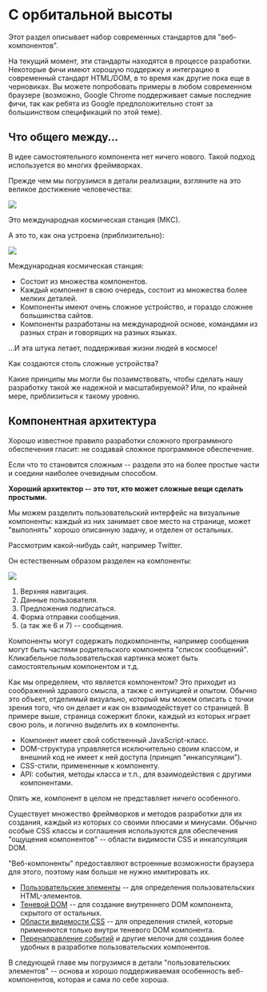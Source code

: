# С орбитальной высоты

Этот раздел описывает набор современных стандартов для "веб-компонентов".

На текущий момент, эти стандарты находятся в процессе разработки. Некоторые фичи имеют хорошую поддержку и интеграцию в современный стандарт HTML/DOM, в то время как другие пока еще в черновиках. Вы можете попробовать примеры в любом современном браузере (возможно, Google Chrome поддерживает самые последние фичи, так как ребята из Google предположительно стоят за большинством спецификаций по этой теме).

## Что общего между...

В идее самостоятельного компонента нет ничего нового. Такой подход используется во многих фреймворках.

Прежде чем мы погрузимся в детали реализации, взгляните на это великое достижение человечества:

![](satellite.jpg)

Это международная космическая станция (МКС).

А это то, как она устроена (приблизительно):

![](satellite-expanded.jpg)

Международная космическая станция:
- Состоит из множества компонентов.
- Каждый компонент в свою очередь, состоит из множества более мелких деталей.
- Компоненты имеют очень сложное устройство, и гораздо сложнее большинства сайтов.
- Компоненты разработаны на международной основе, командами из разных стран и говорящих на разных языках.

...И эта штука летает, поддерживая жизни людей в космосе!

Как создаются столь сложные устройства?

Какие принципы мы могли бы позаимствовать, чтобы сделать нашу разработку такой же надежной и масштабируемой? Или, по крайней мере, приблизиться к такому уровню.

## Компонентная архитектура

Хорошо известное правило разработки сложного программного обеспечения гласит: не создавай сложное программное обеспечение.

Если что то становится сложным -- раздели это на более простые части и соедини наиболее очевидным способом.

**Хороший архитектор -- это тот, кто может сложные вещи сделать простыми.**

Мы можем разделить пользовательский интерфейс на визуальные компоненты: каждый из них занимает свое место на странице, может "выполнять" хорошо описанную задачу, и отделен от остальных.

Рассмотрим какой-нибудь сайт, например Twitter.

Он естественным образом разделен на компоненты:

![](web-components-twitter.png)

1. Верхняя навигация.
2. Данные пользователя.
3. Предложения подписаться.
4. Форма отправки сообщения.
5. (а так же 6 и 7) -- сообщения.

Компоненты могут содержать подкомпоненты, например сообщения могут быть частями родительского компонента "список сообщений". Кликабельное пользовательская картинка может быть самостоятельным компонентом и т.д.

Как мы определяем, что является компонентом? Это приходит из соображений здравого смысла, а также с интуицией и опытом. Обычно это объект, отделимый визуально, который мы можем описать с точки зрения того, что он делает и как он взаимодействует со страницей. В примере выше, страница сожержит блоки, каждый из которых играет свою роль, и логично выделить их в компоненты.

- Компонент имеет свой собственный JavaScript-класс.
- DOM-структура управляется исключительно своим классом, и внешний код не имеет к ней доступа (принцип "инкапсуляции").
- CSS-стили, примененные к компоненту.
- API: события, методы класса и т.п., для взаимодействия с другими компонентами.

Опять же, компонент в целом не представляет ничего особенного.

Существует множество фреймворков и методов разработки для их создания, каждый из которых со своими плюсами и минусами. Обычно особые CSS классы и соглашения используются для обеспечения "ощущения компонентов" -- области видимости CSS и инкапсуляция DOM.

"Веб-компоненты" предоставляют встроенные возможности браузера для этого, поэтому нам больше не нужно имитировать их.

- [Пользовательские элементы](https://html.spec.whatwg.org/multipage/custom-elements.html#custom-elements) -- для определения пользовательских HTML-элементов.
- [Теневой DOM](https://dom.spec.whatwg.org/#shadow-trees) -- для создание внутреннего DOM компонента, скрытого от остальных.
- [Области видимости CSS](https://drafts.csswg.org/css-scoping/) -- для определения стилей, которые применяются только внутри теневого DOM компонента.
- [Перенаправление событий](https://dom.spec.whatwg.org/#retarget) и другие мелочи для создания более удобных в разработке пользовательских компонентов.

В следующей главе мы погрузимся в детали "пользовательских элементов" -- основа и хорошо поддерживаемая особенность веб-компонентов, которая и сама по себе хороша.
